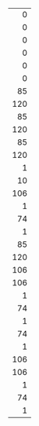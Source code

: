 ||
|---:|
|0|
|0|
|0|
|0|
|0|
|0|
|85|
|120|
|85|
|120|
|85|
|120|
|1|
|10|
|106|
|1|
|74|
|1|
|85|
|120|
|106|
|106|
|1|
|74|
|1|
|74|
|1|
|106|
|106|
|1|
|74|
|1|
